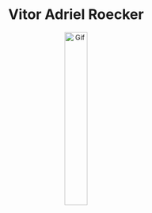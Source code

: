 <h1 align="center">Vitor Adriel Roecker</h1>

<p align="center">
  <img width="30%" src="https://mir-s3-cdn-cf.behance.net/project_modules/max_1200/5eeea355389655.59822ff824b72.gif" alt="Gif">
</p>
